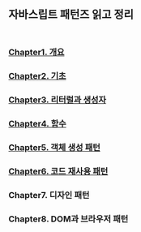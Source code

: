 ## 자바스립트 패턴즈 읽고 정리<br></br>

### [Chapter1. 개요](./Chapter1/Chapter1.md)

### [Chapter2. 기초](./Chapter2/Chapter2.md)

### [Chapter3. 리터럴과 생성자](./Chapter3/Chapter3.md)

### [Chapter4. 함수](./Chapter4/Chapter4.md)

### [Chapter5. 객체 생성 패턴](./Chapter5/Chapter5.md)

### [Chapter6. 코드 재사용 패턴](./Chapter6/Chapter6.md)

### Chapter7. 디자인 패턴

### Chapter8. DOM과 브라우저 패턴
